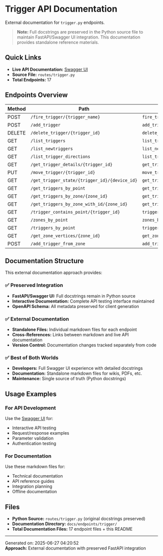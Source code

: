 # Trigger API Documentation

External documentation for `trigger.py` endpoints.

> **Note:** Full docstrings are preserved in the Python source file to maintain FastAPI/Swagger UI integration.
> This documentation provides standalone reference materials.

## Quick Links

- **Live API Documentation:** [Swagger UI](http://192.168.210.226:8000/docs)
- **Source File:** `routes/trigger.py`
- **Total Endpoints:** 17

## Endpoints Overview

| Method | Path | Function | Documentation | Swagger |
|--------|------|----------|---------------|---------|
| POST | `/fire_trigger/{trigger_name}` | `fire_trigger` | [fire_trigger.md](./fire_trigger.md) | [Try it](http://192.168.210.226:8000/docs#post--fire_trigger-trigger_name) |
| POST | `/add_trigger` | `add_trigger` | [add_trigger.md](./add_trigger.md) | [Try it](http://192.168.210.226:8000/docs#post--add_trigger) |
| DELETE | `/delete_trigger/{trigger_id}` | `delete_trigger` | [delete_trigger.md](./delete_trigger.md) | [Try it](http://192.168.210.226:8000/docs#delete--delete_trigger-trigger_id) |
| GET | `/list_triggers` | `list_triggers` | [list_triggers.md](./list_triggers.md) | [Try it](http://192.168.210.226:8000/docs#get--list_triggers) |
| GET | `/list_newtriggers` | `list_newtriggers` | [list_newtriggers.md](./list_newtriggers.md) | [Try it](http://192.168.210.226:8000/docs#get--list_newtriggers) |
| GET | `/list_trigger_directions` | `list_trigger_directions` | [list_trigger_directions.md](./list_trigger_directions.md) | [Try it](http://192.168.210.226:8000/docs#get--list_trigger_directions) |
| GET | `/get_trigger_details/{trigger_id}` | `get_trigger_details` | [get_trigger_details.md](./get_trigger_details.md) | [Try it](http://192.168.210.226:8000/docs#get--get_trigger_details-trigger_id) |
| PUT | `/move_trigger/{trigger_id}` | `move_trigger` | [move_trigger.md](./move_trigger.md) | [Try it](http://192.168.210.226:8000/docs#put--move_trigger-trigger_id) |
| GET | `/get_trigger_state/{trigger_id}/{device_id}` | `get_trigger_state` | [get_trigger_state.md](./get_trigger_state.md) | [Try it](http://192.168.210.226:8000/docs#get--get_trigger_state-trigger_id-device_id) |
| GET | `/get_triggers_by_point` | `get_triggers_by_point` | [get_triggers_by_point.md](./get_triggers_by_point.md) | [Try it](http://192.168.210.226:8000/docs#get--get_triggers_by_point) |
| GET | `/get_triggers_by_zone/{zone_id}` | `get_triggers_by_zone` | [get_triggers_by_zone.md](./get_triggers_by_zone.md) | [Try it](http://192.168.210.226:8000/docs#get--get_triggers_by_zone-zone_id) |
| GET | `/get_triggers_by_zone_with_id/{zone_id}` | `get_triggers_by_zone_with_id` | [get_triggers_by_zone_with_id.md](./get_triggers_by_zone_with_id.md) | [Try it](http://192.168.210.226:8000/docs#get--get_triggers_by_zone_with_id-zone_id) |
| GET | `/trigger_contains_point/{trigger_id}` | `trigger_contains_point` | [trigger_contains_point.md](./trigger_contains_point.md) | [Try it](http://192.168.210.226:8000/docs#get--trigger_contains_point-trigger_id) |
| GET | `/zones_by_point` | `zones_by_point` | [zones_by_point.md](./zones_by_point.md) | [Try it](http://192.168.210.226:8000/docs#get--zones_by_point) |
| GET | `/triggers_by_point` | `triggers_by_point` | [triggers_by_point.md](./triggers_by_point.md) | [Try it](http://192.168.210.226:8000/docs#get--triggers_by_point) |
| GET | `/get_zone_vertices/{zone_id}` | `get_zone_vertices` | [get_zone_vertices.md](./get_zone_vertices.md) | [Try it](http://192.168.210.226:8000/docs#get--get_zone_vertices-zone_id) |
| POST | `/add_trigger_from_zone` | `add_trigger_from_zone` | [add_trigger_from_zone.md](./add_trigger_from_zone.md) | [Try it](http://192.168.210.226:8000/docs#post--add_trigger_from_zone) |


## Documentation Structure

This external documentation approach provides:

### ✅ Preserved Integration
- **FastAPI/Swagger UI:** Full docstrings remain in Python source
- **Interactive Documentation:** Complete API testing interface maintained
- **OpenAPI Schema:** All metadata preserved for client generation

### ✅ External Documentation
- **Standalone Files:** Individual markdown files for each endpoint
- **Cross-References:** Links between markdown and live API documentation
- **Version Control:** Documentation changes tracked separately from code

### ✅ Best of Both Worlds
- **Developers:** Full Swagger UI experience with detailed docstrings
- **Documentation:** Standalone markdown files for wikis, PDFs, etc.
- **Maintenance:** Single source of truth (Python docstrings)

## Usage Examples

### For API Development
Use the [Swagger UI](http://192.168.210.226:8000/docs) for:
- Interactive API testing
- Request/response examples
- Parameter validation
- Authentication testing

### For Documentation
Use these markdown files for:
- Technical documentation
- API reference guides
- Integration planning
- Offline documentation

## Files

- **Python Source:** `routes/trigger.py` (original docstrings preserved)
- **Documentation Directory:** `docs/endpoints/trigger/`
- **Total Documentation Files:** 17 endpoint files + this README

---
Generated on: 2025-06-27 04:20:52  
**Approach:** External documentation with preserved FastAPI integration
